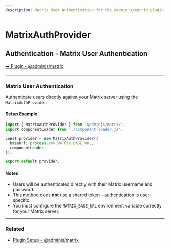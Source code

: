 ```yaml
---
description: Matrix User Authentication for the @adminjs/matrix plugin.
---
```


# MatrixAuthProvider

## Authentication - Matrix User Authentication

[➡️ Plugin - @adminjs/matrix](../../installation/plugins/matrix.md)

***

### Matrix User Authentication

Authenticate users directly against your Matrix server using the `MatrixAuthProvider`.

#### Setup Example

```typescript
import { MatrixAuthProvider } from '@adminjs/matrix';
import componentLoader from './component-loader.js';

const provider = new MatrixAuthProvider({
  baseUrl: process.env.MATRIX_BASE_URL,
  componentLoader,
});

export default provider;
```

#### Notes

* Users will be authenticated directly with their Matrix username and password.
* This method does **not** use a shared token – authentication is user-specific.
* You must configure the `MATRIX_BASE_URL` environment variable correctly for your Matrix server.

***

### Related

* [Plugin Setup - @adminjs/matrix](../../installation/plugins/matrix.md)
